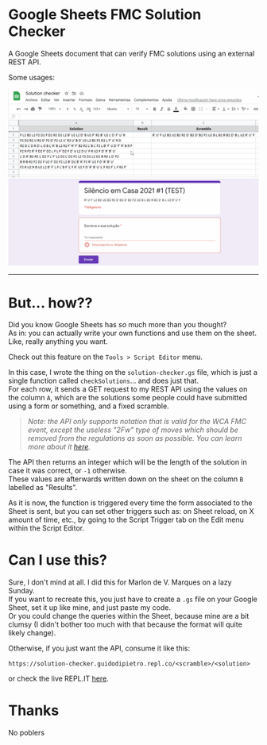 # Google Sheets FMC Solution Checker
A Google Sheets document that can verify FMC solutions using an external REST API.

Some usages:

<img src="solution-checker.gif">

<img src="solution-checker-2.gif">

---

# But... how??

Did you know Google Sheets has *so* much more than you thought?  
As in: you can actually write your own functions and use them on the sheet. Like, really anything you want.

Check out this feature on the `Tools > Script Editor` menu.

In this case, I wrote the thing on the `solution-checker.gs` file, which is just a single function called `checkSolutions`... and does just that.  
For each row, it sends a GET request to my REST API using the values on the column `A`, which are the solutions some people could have submitted using a form or something, and a fixed scramble.

> *Note: the API only supports notation that is valid for the WCA FMC event, except the useless "2Fw" type of moves which should be removed from the regulations as soon as possible. You can learn more about it [here](https://www.worldcubeassociation.org/regulations/#12a).*

The API then returns an integer which will be the length of the solution in case it was correct, or `-1` otherwise.  
These values are afterwards written down on the sheet on the column `B` labelled as "Results".

As it is now, the function is triggered every time the form associated to the Sheet is sent, but you can set other triggers such as: on Sheet reload, on X amount of time, etc., by going to the Script Trigger tab on the Edit menu within the Script Editor.

# Can I use this?

Sure, I don't mind at all. I did this for Marlon de V. Marques on a lazy Sunday.  
If you want to recreate this, you just have to create a `.gs` file on your Google Sheet, set it up like mine, and just paste my code.  
Or you could change the queries within the Sheet, because mine are a bit clumsy (I didn't bother too much with that because the format will quite likely change).

Otherwise, if you just want the API, consume it like this:

```
https://solution-checker.guidodipietro.repl.co/<scramble>/<solution>
```

or check the live REPL.IT [here](https://repl.it/@GuidoDipietro/solution-checker).

# Thanks

No poblers

